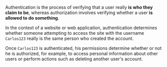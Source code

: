 Authentication is the process of verifying that a user really **is who they claim to be**, whereas authorization involves verifying whether a user **is allowed to do something**.

In the context of a website or web application, authentication determines whether someone attempting to access the site with the username `Carlos123` really is the same person who created the account.

Once `Carlos123` is authenticated, his permissions determine whether or not he is authorized, for example, to access personal information about other users or perform actions such as deleting another user's account.